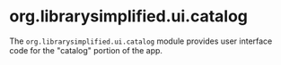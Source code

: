 org.librarysimplified.ui.catalog
===

The `org.librarysimplified.ui.catalog` module provides user interface
code for the "catalog" portion of the app.

